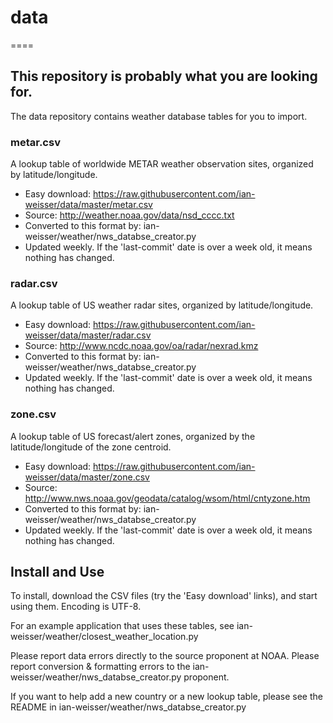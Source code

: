# data
====

## This repository is probably what you are looking for.

The data repository contains weather database tables for you to import.

### metar.csv
A lookup table of worldwide METAR weather observation sites, organized by latitude/longitude.
- Easy download: https://raw.githubusercontent.com/ian-weisser/data/master/metar.csv
- Source: http://weather.noaa.gov/data/nsd_cccc.txt
- Converted to this format by: ian-weisser/weather/nws_databse_creator.py
- Updated weekly. If the 'last-commit' date is over a week old, it means nothing has changed.

### radar.csv
A lookup table of US weather radar sites, organized by latitude/longitude.
- Easy download: https://raw.githubusercontent.com/ian-weisser/data/master/radar.csv
- Source: http://www.ncdc.noaa.gov/oa/radar/nexrad.kmz
- Converted to this format by: ian-weisser/weather/nws_databse_creator.py
- Updated weekly. If the 'last-commit' date is over a week old, it means nothing has changed.

### zone.csv
A lookup table of US forecast/alert zones, organized by the latitude/longitude of the zone centroid.
- Easy download: https://raw.githubusercontent.com/ian-weisser/data/master/zone.csv
- Source: http://www.nws.noaa.gov/geodata/catalog/wsom/html/cntyzone.htm
- Converted to this format by: ian-weisser/weather/nws_databse_creator.py
- Updated weekly. If the 'last-commit' date is over a week old, it means nothing has changed.

## Install and Use

To install, download the CSV files (try the 'Easy download' links), and start using them. Encoding is UTF-8.

For an example application that uses these tables, see ian-weisser/weather/closest_weather_location.py

Please report data errors directly to the source proponent at NOAA.
Please report conversion & formatting errors to the ian-weisser/weather/nws_databse_creator.py proponent.

If you want to help add a new country or a new lookup table, please see the README in ian-weisser/weather/nws_databse_creator.py
